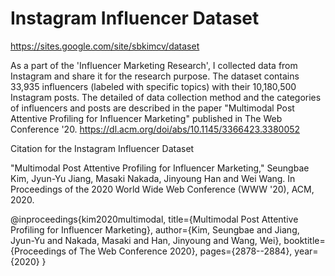 # Instagram Influencer Dataset

https://sites.google.com/site/sbkimcv/dataset


As a part of the 'Influencer Marketing Research', I collected data from Instagram and share it for the research purpose. The dataset contains 33,935 influencers (labeled with specific topics) with their 10,180,500 Instagram posts. The detailed of data collection method and the categories of influencers and posts are described in the paper "Multimodal Post Attentive Profiling for Influencer Marketing" published in The Web Conference '20.
https://dl.acm.org/doi/abs/10.1145/3366423.3380052


Citation for the Instagram Influencer Dataset

"Multimodal Post Attentive Profiling for Influencer Marketing," Seungbae Kim, Jyun-Yu Jiang, Masaki Nakada, Jinyoung Han and Wei Wang.  In Proceedings of the 2020 World Wide Web Conference (WWW '20), ACM, 2020.


@inproceedings{kim2020multimodal,
  title={Multimodal Post Attentive Profiling for Influencer Marketing},
  author={Kim, Seungbae and Jiang, Jyun-Yu and Nakada, Masaki and Han, Jinyoung and Wang, Wei},
  booktitle={Proceedings of The Web Conference 2020},
  pages={2878--2884},
  year={2020}
}
